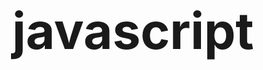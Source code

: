 # javascript
<html>

<head>
    <style>
        body {
  background-image: url('https://gainfromhere.com/wp-content/uploads/2017/10/the-complete-guide-to-javascript-programming-langauge-online.png');
  background-repeat: no-repeat;
  background-attachment: fixed;
  background-size: cover;
}
        .a{
font-size:40px;
        }
    </style>
    <title>Javascript Introduction</title>
</head>

<body class="a">
    <script language="JavaScript">
        function guessNumber() {
            const random = Math.floor(Math.random() * 10) + 1;
            let number = document.form1.txtrandom.value;
            if (number == random) {
                documnet.write("<p>Matched" + "</p>" + "<br>")
            }
            else {
                document.write("<p>Not Matched" + "</p>" + "<br>");
            }
        }
        document.write("<p> URL of the current Loading page:    " + document.URL + "</p>")


        function CalculateArea() {

            var radius = document.form1.txtRadius.value;
            document.write("<P>The area of the circle is " + (radius * radius * Math.PI) + "</p>");
        }
        function datatypes() {
            const n = document.form1.txttype.value;
            document.write("<p>Data Type Of the given value is: " + typeof n);
        }
    </script>
    <form name=form1 class="a">
        Enter your Guess between 1-10:
        <input type="text" name="txtrandom" size=10>
        <br>
        <input type="button" value="Check Is It Matched With Random Number" onClick='guessNumber();'> <br>
        Enter the radius of circle:
        <input type="text" name="txtRadius" size=10><br>
        <input type="button" value="Find Area With The Given Radius" onClick='CalculateArea();'><br>
        Enter a value to know the datatype:
        <input type="text" name="txttype" size=10><br>
        <input type="button" value="Find The Type Of Your Data" onClick='datatypes();'><br>
    </form>
    </script>
</body>

</html>
